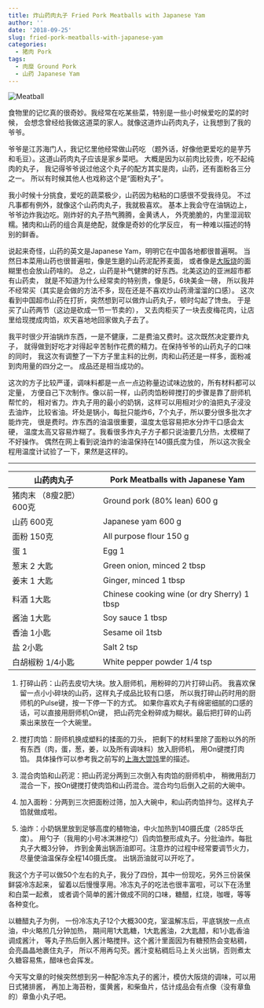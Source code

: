 ```yaml
---
title: 炸山药肉丸子 Fried Pork Meatballs with Japanese Yam
author: ''
date: '2018-09-25'
slug: fried-pork-meatballs-with-japanese-yam
categories:
  - 猪肉 Pork
tags:
  - 肉糜 Ground Pork
  - 山药 Japanese Yam
---
```


![Meatball](/img/2018-09-15-Japanese-yam-pork-meatball.jpg)


食物里的记忆真的很奇妙。我经常在吃某些菜，特别是一些小时候爱吃的菜的时候，
会想念曾经给我做这道菜的家人。就像这道炸山药肉丸子，让我想到了我的爷爷。

爷爷是江苏海门人，我记忆里他经常做山药吃
（题外话，好像他更爱吃的是芋艿和毛豆）。这道山药肉丸子应该是家乡菜吧。
大概是因为以前肉比较贵，吃不起纯肉的丸子，
我记得爷爷说过他这个丸子的配方其实是肉，山药，还有面粉各三分之一。
所以有时候其他人也戏称这个是“面粉丸子”。

我小时候十分挑食，爱吃的蔬菜极少，山药因为粘粘的口感很不受我待见。
不过凡事都有例外，就像这个山药肉丸子，我就极喜欢。
基本上我会守在油锅边上，爷爷边炸我边吃。刚炸好的丸子热气腾腾，金黄诱人，
外壳脆脆的，内里湿润软糯。猪肉和山药的组合真是绝配，就像是奇妙的化学反应，
有一种难以描述的特别的鲜香。

说起来奇怪，山药的英文是Japanese Yam，明明它在中国各地都很普遍啊。
当然日本菜用山药也很普遍啦，像是生磨的山药泥配荞麦面，
或者像是[大阪烧](http://liyingbo.com/cooking/2018/03/03/okonomi-yaki/)的面糊里也会放山药啥的。
总之，山药是补气健脾的好东西。北美这边的亚洲超市都有山药卖，
就是不知道为什么经常卖的特别贵，像是5，6块美金一磅，
所以我并不经常买（其实是会做的方法不多，现在还是不喜欢炒山药滑溜溜的口感）。
这次看到中国超市山药在打折，突然想到可以做炸山药丸子，顿时勾起了馋虫。
于是买了山药两节（这边是砍成一节一节卖的），
又去肉柜买了一块去皮梅花肉，让店里给现搅成肉馅，欢天喜地地回家做丸子去了。

我平时很少开油锅炸东西，一是不健康，二是费油又费时。这次既然决定要炸丸子，
就得做到好吃才对得起辛苦制作花费的精力。在保持爷爷的山药丸子的口味的同时，
我这次有调整了一下方子里主料的比例，肉和山药还是一样多，面粉减到肉用量的四分之一。
成品还是相当成功的。

这次的方子比较严谨，调味料都是一点一点边称量边试味边放的，所有材料都可以定量，
方便自己下次制作。像以前一样，山药肉馅粉碎搅打的步骤是靠了厨师机帮忙的，
相对省力。炸丸子用的最小的奶锅，这样可以用相对少的油把丸子浸没去油炸，
比较省油。坏处是锅小，每批只能炸6，7个丸子，所以要分很多批次才能炸完，
很是费时。炸东西的油温很重要，温度太低容易把水分炸干口感会太硬，
温度太高又容易炸糊了。我看很多炸丸子方子都只说油要几分热，太模糊了不好操作。
偶然在网上看到说油炸的油温保持在140摄氏度为佳，
所以这次我全程用温度计试验了一下，果然是这样的。

---
|山药肉丸子                         |Pork Meatballs with Japanese Yam            |
|-----------------------------------|-------------------------|
|猪肉末 （8瘦2肥） 600克            |Ground pork (80% lean) 600 g             |
|山药  600克                        |Japanese yam 600 g             |
|面粉  150克                        |All purpose flour 150 g             |
|蛋 1                               |Egg  1             |
|葱末 2 大匙                        |Green onion, minced 2 tbsp             |
|姜末 1 大匙                        |Ginger, minced 1 tbsp              |
|料酒 1大匙                         |Chinese cooking wine (or dry Sherry) 1 tbsp  |
|酱油 1大匙                         |Soy sauce 1 tbsp            |
|香油 1小匙                         |Sesame oil 1tsb              |
|盐 2小匙                           |Salt 2 tsp             |
|白胡椒粉 1/4小匙                   |White pepper powder 1/4 tsp             |

1. 打碎山药：山药去皮切大块。放入厨师机，用粉碎的刀片打碎山药。
我喜欢保留一点小小碎块的山药，这样丸子成品比较有口感，
所以我打碎山药时用的厨师机的Pulse键，按一下停一下的方式。
如果你喜欢丸子有绵密细腻的口感的话，可以直接用厨师机On键，
把山药完全粉碎成为糊状。最后把打碎的山药乘出来放在一个大碗里。

2. 搅打肉馅：厨师机换成塑料的揉面的刀头，
把剩下的材料里除了面粉以外的所有东西（肉，蛋，葱，姜，以及所有调味料）放入厨师机，
用On键搅打肉馅。
具体操作可以参考我之前写的[上海大馄饨](http://liyingbo.com/cooking/2018/08/18/wonton/)里的描述。

3. 混合肉馅和山药泥：把山药泥分两到三次倒入有肉馅的厨师机中，
稍微用刮刀混合一下，按On键搅打使肉馅和山药混合。混合均匀后倒入之前的大碗中。

4. 加入面粉：分两到三次把面粉过筛，加入大碗中，和山药肉馅拌匀。这样丸子馅就做成啦。

5. 油炸：小奶锅里放到足够高度的植物油，中火加热到140摄氏度（285华氏度）。
用勺子（我用的小号冰淇淋挖勺）舀肉馅整形成丸子。分批油炸。每批丸子大概3分钟，
炸到金黄出锅沥油即可。注意炸的过程中经常要调节火力，尽量使油温保存全程140摄氏度。
出锅沥油就可以开吃了。

我这个方子可以做50个左右的丸子，我分了四份，其中一份现吃，另外三份装保鲜袋冷冻起来，
留着以后慢慢享用。冷冻丸子的吃法也很丰富啦，可以下在汤里和白菜一起煮，
或者调个简单的酱汁做成不同的口味，糖醋，红烧，咖喱，等等各种变化。

以糖醋丸子为例，
一份冷冻丸子12个大概300克，室温解冻后，平底锅放一点点油，中火略煎几分钟加热，
期间用1大匙糖，1大匙酱油，2大匙醋，和1小匙香油调成酱汁，
等丸子热后倒入酱汁略搅拌。这个酱汁里面因为有糖预热会变粘稠，会亮晶晶地裹住丸子，
所以不用再勾芡。酱汁变粘稠后马上关火出锅，否则煮太久糖容易焦，醋味也会挥发。

今天写文章的时候突然想到另一种配冷冻丸子的酱汁，模仿大阪烧的调味，可以用日式猪排酱，
再加上海苔粉，蛋黄酱，和柴鱼片，估计成品会有点像（没有章鱼的）章鱼小丸子吧。




